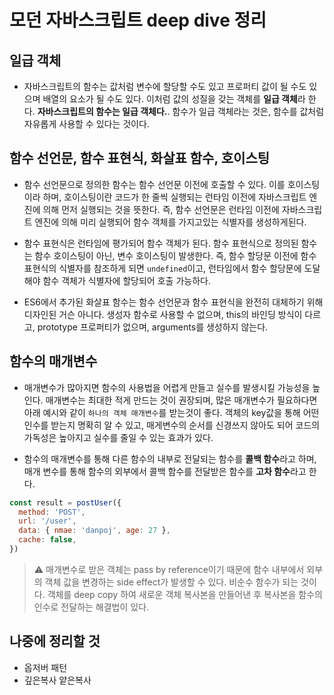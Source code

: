 # 모던 자바스크립트 deep dive 정리

## 일급 객체

- 자바스크립트의 함수는 값처럼 변수에 할당할 수도 있고 프로퍼티 값이 될 수도 있으며 배열의 요소가 될 수도 있다. 이처럼 값의 성질을 갖는 객체를 **일급 객체**라 한다. **자바스크립트의 함수는 일급 객체다.**. 함수가 일급 객체라는 것은, 함수를 값처럼 자유롭게 사용할 수 있다는 것이다.

## 함수 선언문, 함수 표현식, 화살표 함수, 호이스팅

- 함수 선언문으로 정의한 함수는 함수 선언문 이전에 호출할 수 있다. 이를 호이스팅이라 하며, 호이스팅이란 코드가 한 줄씩 실행되는 런타임 이전에 자바스크립트 엔진에 의해 먼저 실행되는 것을 뜻한다. 즉, 함수 선언문은 런타임 이전에 자바스크립트 엔진에 의해 미리 실행되어 함수 객체를 가지고있는 식별자를 생성하게된다.

- 함수 표현식은 런타임에 평가되어 함수 객체가 된다. 함수 표현식으로 정의된 함수는 함수 호이스팅이 아닌, 변수 호이스팅이 발생한다. 즉, 함수 할당문 이전에 함수 표현식의 식별자를 참조하게 되면 `undefined`이고, 런타임에서 함수 할당문에 도달해야 함수 객체가 식별자에 할당되어 호출 가능하다.

- ES6에서 추가된 화살표 함수는 함수 선언문과 함수 표현식을 완전히 대체하기 위해 디자인된 거슨 아니다. 생성자 함수로 사용할 수 없으며, this의 바인딩 방식이 다르고, prototype 프로퍼티가 없으며, arguments를 생성하지 않는다.

## 함수의 매개변수

- 매개변수가 많아지면 함수의 사용법을 어렵게 만들고 실수를 발생시킬 가능성을 높인다. 매개변수는 최대한 적게 만드는 것이 권장되며, 많은 매개변수가 필요하다면 아래 예시와 같이 `하나의 객체 매개변수`를 받는것이 좋다. 객체의 key값을 통해 어떤 인수를 받는지 명확히 알 수 있고, 매게변수의 순서를 신경쓰지 않아도 되어 코드의 가독성은 높아지고 실수를 줄일 수 있는 효과가 있다.

- 함수의 매개변수를 통해 다른 함수의 내부로 전달되는 함수를 **콜백 함수**라고 하며, 매개 변수를 통해 함수의 외부에서 콜백 함수를 전달받은 함수를 **고차 함수**라고 한다.

```js
const result = postUser({
  method: 'POST',
  url: '/user',
  data: { nmae: 'danpoj', age: 27 },
  cache: false,
})
```

> ⚠️ 매개변수로 받은 객체는 pass by reference이기 때문에 함수 내부에서 외부의 객체 값을 변경하는 side effect가 발생할 수 있다. 비순수 함수가 되는 것이다. 객체를 deep copy 하여 새로운 객체 복사본을 만들어낸 후 복사본을 함수의 인수로 전달하는 해결법이 있다.

## 나중에 정리할 것

- 옵저버 패턴
- 깊은복사 얕은복사
